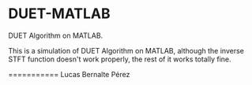 DUET-MATLAB
===========

DUET Algorithm on MATLAB.

This is a simulation of DUET Algorithm on MATLAB, although the inverse STFT function doesn't work properly, the rest of it works totally fine.


===========
Lucas Bernalte Pérez
